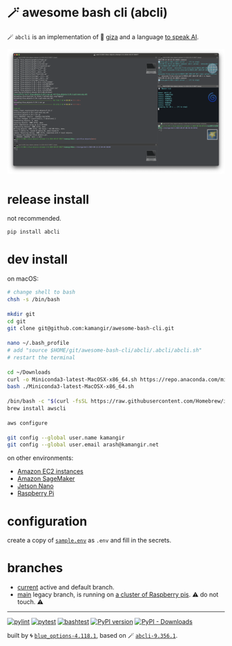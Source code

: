 # 🪄 awesome bash cli (abcli)

🪄 `abcli` is an implementation of 🔻 [giza](https://github.com/kamangir/giza) and a language [to speak AI](https://github.com/kamangir/kamangir).

![image](https://github.com/kamangir/assets/blob/main/awesome-bash-cli/marquee-9-306-1.png?raw=true)

# release install

not recommended.

```bash
pip install abcli
```

# dev install

on macOS:

```bash
# change shell to bash
chsh -s /bin/bash

mkdir git
cd git
git clone git@github.com:kamangir/awesome-bash-cli.git

nano ~/.bash_profile
# add "source $HOME/git/awesome-bash-cli/abcli/.abcli/abcli.sh"
# restart the terminal

cd ~/Downloads
curl -o Miniconda3-latest-MacOSX-x86_64.sh https://repo.anaconda.com/miniconda/Miniconda3-latest-MacOSX-x86_64.sh
bash ./Miniconda3-latest-MacOSX-x86_64.sh

/bin/bash -c "$(curl -fsSL https://raw.githubusercontent.com/Homebrew/install/HEAD/install.sh)"
brew install awscli

aws configure

git config --global user.name kamangir
git config --global user.email arash@kamangir.net
```

on other environments:

- [Amazon EC2 instances](https://github.com/kamangir/awesome-bash-cli/wiki/ec2)
- [Amazon SageMaker](https://github.com/kamangir/notebooks-and-scripts/blob/main/SageMaker.md)
- [Jetson Nano](https://github.com/kamangir/awesome-bash-cli/wiki/Jetson-Nano)
- [Raspberry Pi](https://github.com/kamangir/awesome-bash-cli/wiki/Raspberry-Pi)

# configuration

create a copy of [`sample.env`](./abcli/sample.env) as `.env` and fill in the secrets.

# branches

- [current](.) active and default branch.
- [main](https://github.com/kamangir/awesome-bash-cli/tree/main) legacy branch, is running on [a cluster of Raspberry pis](https://github.com/kamangir/blue-bracket). ⚠️ do not touch. ⚠️

---



[![pylint](https://github.com/kamangir/awesome-bash-cli/actions/workflows/pylint.yml/badge.svg)](https://github.com/kamangir/awesome-bash-cli/actions/workflows/pylint.yml) [![pytest](https://github.com/kamangir/awesome-bash-cli/actions/workflows/pytest.yml/badge.svg)](https://github.com/kamangir/awesome-bash-cli/actions/workflows/pytest.yml) [![bashtest](https://github.com/kamangir/awesome-bash-cli/actions/workflows/bashtest.yml/badge.svg)](https://github.com/kamangir/awesome-bash-cli/actions/workflows/bashtest.yml) [![PyPI version](https://img.shields.io/pypi/v/abcli.svg)](https://pypi.org/project/abcli/) [![PyPI - Downloads](https://img.shields.io/pypi/dd/abcli)](https://pypistats.org/packages/abcli)

built by 🌀 [`blue_options-4.118.1`](https://github.com/kamangir/awesome-bash-cli), based on 🪄 [`abcli-9.356.1`](https://github.com/kamangir/awesome-bash-cli).
